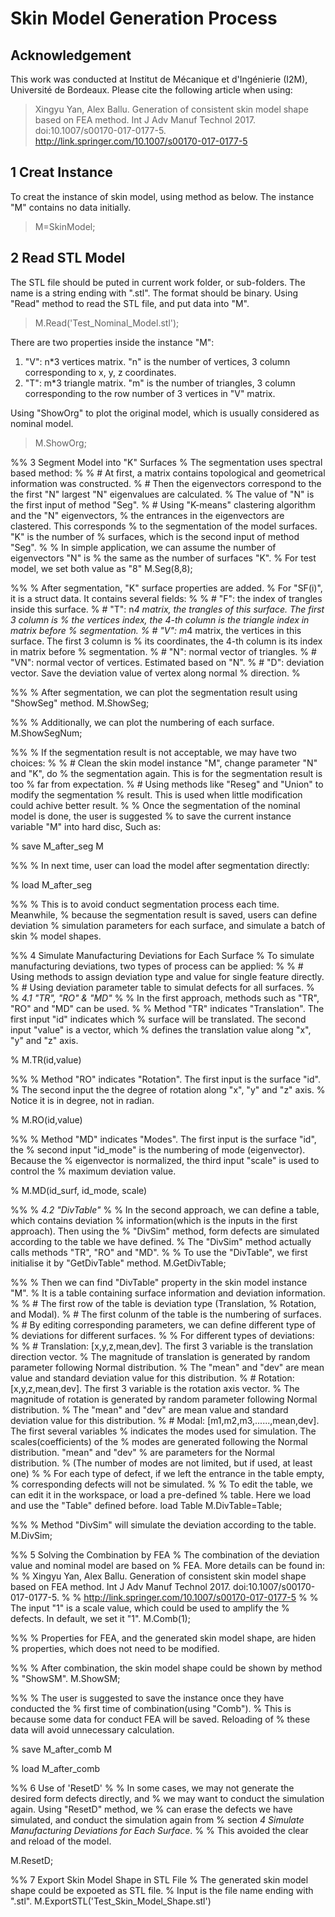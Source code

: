 # Skin Model Generation Process


## Acknowledgement
This work was conducted at Institut de Mécanique et d'Ingénierie (I2M), Université de Bordeaux. 
Please cite the following article when using: 
> Xingyu Yan, Alex Ballu. Generation of consistent skin model shape based on FEA method. Int J Adv Manuf Technol 2017. doi:10.1007/s00170-017-0177-5.
<http://link.springer.com/10.1007/s00170-017-0177-5>


## 1 Creat Instance
To creat the instance of skin model, using method as below.
The instance "M" contains no data initially.

> M=SkinModel;

## 2 Read STL Model
The STL file should be puted in current work folder, or sub-folders.
The name is a string ending with ".stl".
The format should be binary.
Using "Read" method to read the STL file, and put data into "M".

> M.Read('Test_Nominal_Model.stl');

There are two properties inside the instance "M":

1. "V": n*3 vertices matrix. "n" is the number of vertices, 3 column corresponding to x, y, z coordinates.
2. "T": m*3 triangle matrix. "m" is the number of triangles, 3 column corresponding to the row number of 3 vertices in "V" matrix.

Using "ShowOrg" to plot the original model, which is usually considered as nominal model.

> M.ShowOrg;

%% 3 Segment Model into "K" Surfaces
% The segmentation uses spectral based method:
%
% # At first, a matrix contains topological and geometrical information was constructed.
% # Then the eigenvectors correspond to the the first "N" largest "N" eigenvalues are calculated.
%   The value of "N" is the first input of method "Seg".
% # Using "K-means" clastering algorithm and the "N" eigenvectors,
%   the entrances in the eigenvectors are clastered. This corresponds
%   to the segmentation of the model surfaces. "K" is the number of
%   surfaces, which is the second input of method "Seg".
%
% In simple application, we can assume the number of eigenvectors "N" is
% the same as the number of surfaces "K".
% For test model, we set both value as "8"
M.Seg(8,8);

%%
% After segmentation, "K" surface properties are added.
% For "SF(i)", it is a struct data. It contains several fields:
%
% # "F": the index of trangles inside this surface.
% # "T": n*4 matrix, the trangles of this surface. The first 3 column is
% the  vertices index, the 4-th column is the triangle index in matrix before
% segmentation.
% # "V": m*4 matrix, the vertices in this surface. The first 3 column is
% its coordinates, the 4-th column is its index in matrix before
% segmentation.
% # "N": normal vector of triangles.
% # "VN": normal vector of vertices. Estimated based on "N".
% # "D": deviation vector. Save the deviation value of vertex along normal
% direction.
%

%%
% After segmentation, we can plot the segmentation result using "ShowSeg" method.
M.ShowSeg;

%%
% Additionally, we can plot the numbering of each surface.
M.ShowSegNum;

%%
% If the segmentation result is not acceptable, we may have two choices:
%
% # Clean the skin model instance "M", change parameter "N" and "K", do
%       the segmentation again. This is for the segmentation result is too
%       far from expectation.
% # Using methods like "Reseg" and "Union" to modify the segmentation
%       result. This is used when little modification could achive better result.
%
% Once the segmentation of the nominal model is done, the user is suggested
% to save the current instance variable "M" into hard disc, Such as:

% save M_after_seg M

%%
% In next time, user can load the model after segmentation directly:

% load M_after_seg

%%
% This is to avoid conduct segmentation process each time. Meanwhile,
% because the segmentation result is saved, users can define deviation
% simulation parameters for each surface, and simulate a batch of skin
% model shapes.

%% 4 Simulate Manufacturing Deviations for Each Surface
% To simulate manufacturing deviations, two types of process can be applied:
%
% # Using methods to assign deviation type and value for single feature directly.
% # Using deviation parameter table to simulat defects for all surfaces.
%
% *4.1 "TR", "RO" & "MD"*
%
% In the first approach, methods such as "TR", "RO" and "MD" can be used.
%
% Method "TR" indicates "Translation". The first input "id" indicates which
% surface will be translated. The second input "value" is a vector, which
% defines the translation value along "x", "y" and "z" axis.

% M.TR(id,value)

%%
% Method "RO" indicates "Rotation". The first input is the surface "id".
% The second input the the degree of rotation along "x", "y" and "z" axis.
% Notice it is in degree, not in radian.

% M.RO(id,value)

%%
% Method "MD" indicates "Modes". The first input is the surface "id", the
% second input "id_mode" is the numbering of mode (eigenvector). Because the
% eigenvector is normalized, the third input "scale" is used to control the
% maximum deviation value.

% M.MD(id_surf, id_mode, scale)

%%
% *4.2 "DivTable"*
%
% In the second approach, we can define a table, which contains deviation
% information(which is the inputs in the first approach). Then using the
% "DivSim" method, form defects are simulated according to the table we have defined.
% The "DivSim" method actually calls methods "TR", "RO" and "MD".
%
% To use the "DivTable", we first initialise it by "GetDivTable" method.
M.GetDivTable;

%%
% Then we can find "DivTable" property in the skin model instance "M".
% It is a table containing surface information and deviation information.
%
% # The first row of the table is deviation type (Translation,
% Rotation, and Modal).
% # The first colunm of the table is the numbering of surfaces.
% # By editing corresponding parameters, we can define different type of
% deviations for different surfaces.
%
% For different types of deviations:
%
% # Translation: [x,y,z,mean,dev]. The first 3 variable is the translation direction vector.
% The magnitude of translation is generated by random parameter following Normal distribution.
% The "mean" and "dev" are mean value and standard deviation value for this distribution.
% # Rotation: [x,y,z,mean,dev]. The first 3 variable is the rotation axis vector.
% The magnitude of rotation is generated by random parameter following Normal distribution.
% The "mean" and "dev" are mean value and standard deviation value for this distribution.
% # Modal: [m1,m2,m3,......,mean,dev]. The first several variables
% indicates the modes used for simulation. The scales(coefficients) of the
% modes are generated following the Normal distribution. "mean" and "dev"
% are parameters for the Normal distribution.
% (The number of modes are not limited, but if used, at least one)
%
% For each type of defect, if we left the entrance in the table empty,
% corresponding defects will not be simulated.
%
% To edit the table, we can edit it in the workspace, or load a pre-defined
% table. Here we load and use the "Table" defined before.
load Table
M.DivTable=Table;

%%
% Method "DivSim" will simulate the deviation according to the table.
M.DivSim;

%% 5 Solving the Combination by FEA
% The combination of the deviation value and nominal model are based on
% FEA. More details can be found in:
%
% Xingyu Yan, Alex Ballu. Generation of consistent skin model shape based on FEA method. Int J Adv Manuf Technol 2017. doi:10.1007/s00170-017-0177-5.
%
% <http://link.springer.com/10.1007/s00170-017-0177-5>
%
% The input "1" is a scale value, which could be used to amplify the
% defects. In default, we set it "1".
M.Comb(1);

%%
% Properties for FEA, and the generated skin model shape, are hiden
% properties, which does not need to be modified.

%%
% After combination, the skin model shape could be shown by method
% "ShowSM".
M.ShowSM;

%%
% The user is suggested to save the instance once they have conducted the
% first time of combination(using "Comb").
% This is because some data for conduct FEA will be saved. Reloading of
% these data will avoid unnecessary calculation.

% save M_after_comb M

% load M_after_comb

%% 6 Use of 'ResetD'
%
% In some cases, we may not generate the desired form defects directly, and
% we may want to conduct the simulation again. Using "ResetD" method, we
% can erase the defects we have simulated, and conduct the simulation again from
% section *4 Simulate Manufacturing Deviations for Each Surface*.
%
% This avoided the clear and reload of the model.

M.ResetD;

%% 7 Export Skin Model Shape in STL File
% The generated skin model shape could be expoeted as STL file.
% Input is the file name ending with ".stl".
M.ExportSTL('Test_Skin_Model_Shape.stl')



